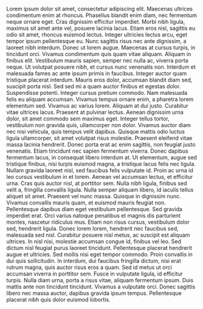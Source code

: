 Lorem ipsum dolor sit amet, consectetur adipiscing elit. Maecenas ultrices condimentum enim at rhoncus. Phasellus blandit enim diam, nec fermentum neque ornare eget. Cras dignissim efficitur imperdiet. Morbi nibh ligula, maximus sit amet ante vel, posuere lacinia lacus. Etiam eros nisl, sagittis eu odio sit amet, rhoncus euismod lectus. Integer ultricies lectus arcu, eget tempor ipsum pellentesque eu. Nunc sagittis risus nec ante dignissim, a laoreet nibh interdum.
Donec ut lorem augue. Maecenas at cursus turpis, in tincidunt orci. Vivamus condimentum quis quam vitae aliquam. Aliquam in finibus elit. Vestibulum mauris sapien, semper nec nulla ac, viverra porta neque. Ut volutpat posuere nibh, et cursus nunc venenatis non. Interdum et malesuada fames ac ante ipsum primis in faucibus. Integer auctor quam tristique placerat interdum. Mauris eros dolor, accumsan blandit diam sed, suscipit porta nisl. Sed sed mi a quam auctor finibus et egestas dolor. Suspendisse potenti. Integer cursus pretium commodo. Nam malesuada felis eu aliquam accumsan. Vivamus tempus ornare enim, a pharetra lorem elementum sed. Vivamus ac varius lorem.
Aliquam at dui justo. Curabitur vitae ultrices lacus. Praesent at pulvinar lectus. Aenean dignissim urna dolor, sit amet commodo sem maximus eget. Integer tellus tortor, vestibulum non gravida quis, ullamcorper non dolor. Vivamus auctor diam nec nisi vehicula, quis tempus velit dapibus. Quisque mattis odio luctus ligula ullamcorper, sit amet volutpat risus molestie. Praesent eleifend vitae massa lacinia hendrerit. Donec porta erat ac enim sagittis, non feugiat justo venenatis. Etiam tincidunt nec sapien fermentum viverra. Donec dapibus fermentum lacus, in consequat libero interdum at. Ut elementum, augue sed tristique finibus, nisi turpis euismod magna, a tristique lacus felis nec ligula. Nullam gravida laoreet nisl, sed faucibus felis vulputate id. Proin ac urna id leo cursus vestibulum in et lorem.
Aenean vel accumsan lectus, et efficitur urna. Cras quis auctor nisl, at porttitor sem. Nulla nibh ligula, finibus sed velit a, fringilla convallis ligula. Nulla semper aliquam libero, id iaculis tellus aliquet sit amet. Praesent vel nunc massa. Quisque in dignissim nunc. Vivamus convallis mauris quam, et euismod mauris feugiat non. Pellentesque dapibus diam eget vestibulum pellentesque. Sed gravida imperdiet erat. Orci varius natoque penatibus et magnis dis parturient montes, nascetur ridiculus mus.
Etiam non risus cursus, vestibulum dolor sed, hendrerit ligula. Donec lorem lorem, hendrerit nec faucibus sed, malesuada sed nisl. Curabitur posuere nisl metus, ac suscipit est aliquam ultrices. In nisl nisi, molestie accumsan congue id, finibus vel leo. Sed dictum nisl feugiat purus laoreet tincidunt. Pellentesque placerat hendrerit augue et ultricies. Sed mollis nisi eget tempor commodo. Proin convallis in dui quis sollicitudin. In interdum, dui faucibus fringilla dictum, nisi erat rutrum magna, quis auctor risus eros a quam. Sed id metus ut orci accumsan viverra in porttitor sem. Fusce in vulputate ligula, id efficitur turpis. Nulla diam urna, porta a risus vitae, aliquam fermentum ipsum. Duis mattis ante non tincidunt tincidunt. Vivamus a vulputate orci. Donec sagittis libero nec massa auctor, dapibus gravida ipsum tempus. Pellentesque placerat nibh quis dolor euismod lobortis.
